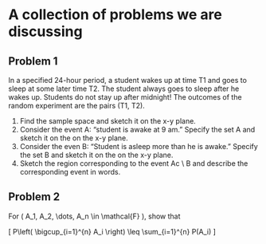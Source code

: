 # A collection of problems we are discussing

## Problem 1
In a specified 24-hour period, a student wakes up at time T1 and goes to sleep at some later time T2. The
student always goes to sleep after he wakes up. Students do not stay up after midnight! The outcomes of
the random experiment are the pairs (T1, T2).
1. Find the sample space and sketch it on the x-y plane.
2. Consider the event A: “student is awake at 9 am.” Specify the set A and sketch it on the on the x-y
plane.
3. Consider the even B: “Student is asleep more than he is awake.” Specify the set B and sketch it on
the on the x-y plane.
4. Sketch the region corresponding to the event Ac \ B and describe the corresponding event in words.


## Problem 2
For \( A_1, A_2, \dots, A_n \in \mathcal{F} \), show that

\[
P\left( \bigcup_{i=1}^{n} A_i \right) \leq \sum_{i=1}^{n} P(A_i)
\]


